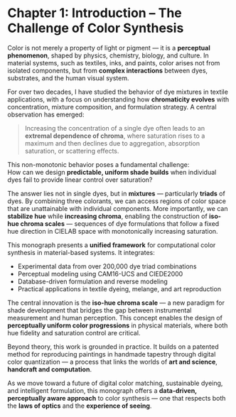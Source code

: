 # Chapter 1: Introduction – The Challenge of Color Synthesis

Color is not merely a property of light or pigment — it is a **perceptual phenomenon**, shaped by physics, chemistry, biology, and culture. In material systems, such as textiles, inks, and paints, color arises not from isolated components, but from **complex interactions** between dyes, substrates, and the human visual system.

For over two decades, I have studied the behavior of dye mixtures in textile applications, with a focus on understanding how **chromaticity evolves** with concentration, mixture composition, and formulation strategy. A central observation has emerged:  
> Increasing the concentration of a single dye often leads to an **extremal dependence of chroma**, where saturation rises to a maximum and then declines due to aggregation, absorption saturation, or scattering effects.

This non-monotonic behavior poses a fundamental challenge:  
How can we design **predictable, uniform shade builds** when individual dyes fail to provide linear control over saturation?

The answer lies not in single dyes, but in **mixtures** — particularly **triads** of dyes. By combining three colorants, we can access regions of color space that are unattainable with individual components. More importantly, we can **stabilize hue** while **increasing chroma**, enabling the construction of **iso-hue chroma scales** — sequences of dye formulations that follow a fixed hue direction in CIELAB space with monotonically increasing saturation.

This monograph presents a **unified framework** for computational color synthesis in material-based systems. It integrates:
- Experimental data from over 200,000 dye triad combinations
- Perceptual modeling using CAM16-UCS and CIEDE2000
- Database-driven formulation and reverse modeling
- Practical applications in textile dyeing, melange, and art reproduction

The central innovation is the **iso-hue chroma scale** — a new paradigm for shade development that bridges the gap between instrumental measurement and human perception. This concept enables the design of **perceptually uniform color progressions** in physical materials, where both hue fidelity and saturation control are critical.

Beyond theory, this work is grounded in practice. It builds on a patented method for reproducing paintings in handmade tapestry through digital color quantization — a process that links the worlds of **art and science**, **handcraft and computation**.

As we move toward a future of digital color matching, sustainable dyeing, and intelligent formulation, this monograph offers a **data-driven, perceptually aware approach** to color synthesis — one that respects both the **laws of optics** and the **experience of seeing**.